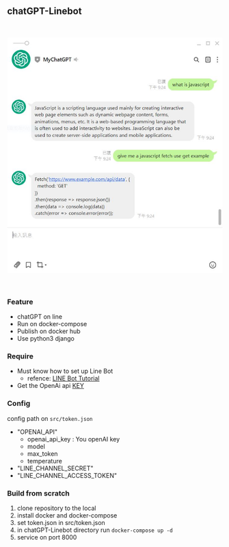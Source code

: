 ## chatGPT-Linebot

<br>

![](https://github.com/Hotshot824/chatGPT-Linebot/blob/main/docs/linebot-example.JPG?raw=true)

<br>

### Feature

- chatGPT on line 
- Run on docker-compose 
- Publish on docker hub
- Use python3 django

### Require

- Must know how to set up Line Bot
    - refence: [LINE Bot Tutorial]
- Get the OpenAi api [KEY] 

### Config  

config path on `src/token.json` 
- "OPENAI_API"
    - openai_api_key : You openAI key
    - model
    - max_token
    - temperature
- "LINE_CHANNEL_SECRET"
- "LINE_CHANNEL_ACCESS_TOKEN"

### Build from scratch

1. clone repository to the local
2. install docker and docker-compose
3. set token.json in src/token.json
4. in chatGPT-Linebot directory run `docker-compose up -d`
5. service on port 8000

[LINE Bot Tutorial]: https://github.com/FawenYo/LINE_Bot_Tutorial
[key]: https://openai.com/api/